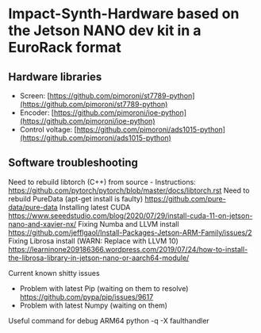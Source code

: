 # Impact-Synth-Hardware based on the Jetson NANO dev kit in a EuroRack format

## Hardware libraries

* Screen: [https://github.com/pimoroni/st7789-python](https://github.com/pimoroni/st7789-python)
* Encoder: [https://github.com/pimoroni/ioe-python](https://github.com/pimoroni/ioe-python)
* Control voltage: [https://github.com/pimoroni/ads1015-python](https://github.com/pimoroni/ads1015-python)

## Software troubleshooting

Need to rebuild libtorch (C++) from source - Instructions:
https://github.com/pytorch/pytorch/blob/master/docs/libtorch.rst
Need to rebuild PureData (apt-get install is faulty)
https://github.com/pure-data/pure-data
Installing latest CUDA
https://www.seeedstudio.com/blog/2020/07/29/install-cuda-11-on-jetson-nano-and-xavier-nx/
Fixing Numba and LLVM install
https://github.com/jefflgaol/Install-Packages-Jetson-ARM-Family/issues/2
Fixing Librosa install (WARN: Replace with LLVM 10)
https://learninone209186366.wordpress.com/2019/07/24/how-to-install-the-librosa-library-in-jetson-nano-or-aarch64-module/

Current known shitty issues
- Problem with latest Pip (waiting on them to resolve)
https://github.com/pypa/pip/issues/9617
- Problem with latest Numpy (waiting on them)

Useful command for debug ARM64
python -q -X faulthandler